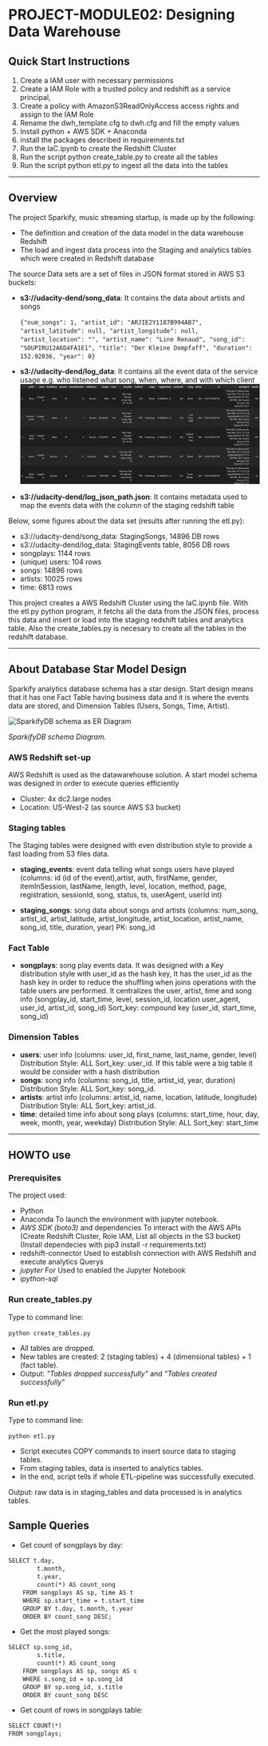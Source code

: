 # PROJECT-MODULE02: Designing Data Warehouse
## Quick Start Instructions

1. Create a IAM user with necessary permissions
2. Create a IAM Role with a trusted policy and redshift as a service principal, 
3. Create a policy with AmazonS3ReadOnlyAccess access rights and assign to the IAM Role
4. Rename the dwh_template.cfg to dwh.cfg and fill the empty values
5. Install python + AWS SDK + Anaconda
6. install the packages described in requirements.txt
7. Run the IaC.ipynb to create the Redshift Cluster
8. Run the script python create_table.py to create all the tables
9. Run the script python etl.py to ingest all the data into the tables

---
## Overview

The project Sparkify, music streaming startup, is made up by the following:

* The definition and creation of the data model in the data warehouse Redshift
* The load and ingest data process into the Staging and analytics tables  which were created in Redshift database

The source Data sets are a set of files in JSON format stored in AWS S3 buckets:

* **s3://udacity-dend/song_data**: It contains the data about artists and songs

  `{"num_songs": 1, "artist_id": "ARJIE2Y1187B994AB7", "artist_latitude": null, "artist_longitude": null, "artist_location": "", "artist_name": "Line Renaud", "song_id": "SOUPIRU12A6D4FA1E1", "title": "Der Kleine Dompfaff", "duration": 152.92036, "year": 0}`

* **s3://udacity-dend/log_data**: It contains all the event data of the service usage e.g. who listened what song, when, where, and with which client
  ![Log-data example (log_data/2018/11/2018-11-06-events.json)](./EventsDataSample.png)
* **s3://udacity-dend/log_json_path.json**: It contains metadata used to map the events data with the column of the staging redshift table

Below, some figures about the data set (results after running the etl.py):

* s3://udacity-dend/song_data: StagingSongs, 14896 DB rows
* s3://udacity-dend/log_data: StagingEvents table, 8056 DB rows
* songplays: 1144 rows
* (unique) users: 104 rows
* songs: 14896 rows
* artists: 10025 rows
* time: 6813 rows

This project creates a AWS Redshift Cluster using the IaC.ipynb file. With the etl.py python program, it fetchs all the data from the JSON files, process this data and insert or load into the staging redshift tables and analytics table. Also the create_tables.py is necesary to create all the tables in the redshift database.

---


## About Database Star Model Design

Sparkify analytics database  schema has a star design. Start design means that it has one Fact Table having business data and it is where the events data are stored, and  Dimension Tables (Users, Songs, Time, Artist).

![SparkifyDB schema as ER Diagram](./StartDataModel.png)

_*SparkifyDB schema Diagram.*_

### AWS Redshift set-up

AWS Redshift is used as the datawarehouse solution. A start model schema was designed in order to execute queries efficiently

* Cluster: 4x dc2.large nodes
* Location: US-West-2 (as source AWS S3 bucket)

### Staging tables
The Staging tables were designed with even distribution style to provide a fast loading from S3 files data.

* **staging_events**: event data telling what songs users have played (columns: id (id of the event),artist, auth, firstName, gender, itemInSession, lastName, length, level, location, method, page, registration, sessionId, song, status, ts, userAgent, userId int)

* **staging_songs**: song data about songs and artists (columns: num_song, artist_id, artist_latitude, artist_longitude, artist_location, artist_name, song_id, title, duration, year) PK: song_id

### Fact Table

* **songplays**: song play events data. It was designed with a Key distribution style with user_id as the hash key, It has the user_id as the hash key in order to reduce the shuffling when joins operations with the table users are performed. It centralizes the user, artist, time and song info (songplay_id, start_time, level, session_id, location user_agent, user_id, artist_id, song_id) Sort_key: compound key (user_id, start_time, song_id)

### Dimension Tables

* **users**: user info (columns: user_id, first_name, last_name, gender, level) Distribution Style: ALL Sort_key: user_id. If this table were a big table it would be consider with a hash distribution
* **songs**: song info (columns: song_id, title, artist_id, year, duration) Distribution Style: ALL Sort_key: song_id.
* **artists**: artist info (columns: artist_id, name, location, latitude, longitude) Distribution Style: ALL Sort_key: artist_id.
* **time**: detailed time info about song plays (columns: start_time, hour, day, week, month, year, weekday) Distribution Style: ALL Sort_key: start_time

---

## HOWTO use

### Prerequisites

The project used:

* Python
* Anaconda To launch the environment with jupyter notebook.
* _AWS SDK (boto3)_ and dependencies To interact with the AWS APIs (Create Redshift Cluster, Role IAM, List all objects in the S3 bucket) (Install dependecies with pip3 install -r requirements.txt)
* redshift-connector Used to establish connection with AWS Redshift and execute analytics Querys
* _jupyter_ For Used to enabled the Jupyter Notebook
* _ipython-sql_ 

### Run create_tables.py

Type to command line:

`python create_tables.py`

* All tables are dropped.
* New tables are created: 2 (staging tables) + 4 (dimensional tables) + 1 (fact table).
* Output: _"Tables dropped successfully"_ and _"Tables created successfully"_

### Run etl.py

Type to command line:

`python etl.py`

* Script executes COPY commands to insert source data to staging tables.
* From staging tables, data is inserted to analytics tables.
* In the end, script tells if whole ETL-pipeline was successfully executed.

Output: raw data is in staging_tables and data processed is in analytics tables.

## Sample Queries

* Get count of songplays by day:
```
SELECT t.day, 
        t.month, 
        t.year,
        count(*) AS count_song
    FROM songplays AS sp, time AS t
    WHERE sp.start_time = t.start_time
    GROUP BY t.day, t.month, t.year
    ORDER BY count_song DESC;
```

* Get the most played songs:

```
SELECT sp.song_id, 
        s.title, 
        count(*) AS count_song
    FROM songplays AS sp, songs AS s 
    WHERE s.song_id = sp.song_id  
    GROUP BY sp.song_id, s.title 
    ORDER BY count_song DESC

```

* Get count of rows in songplays table:

```
SELECT COUNT(*)
FROM songplays;
```
